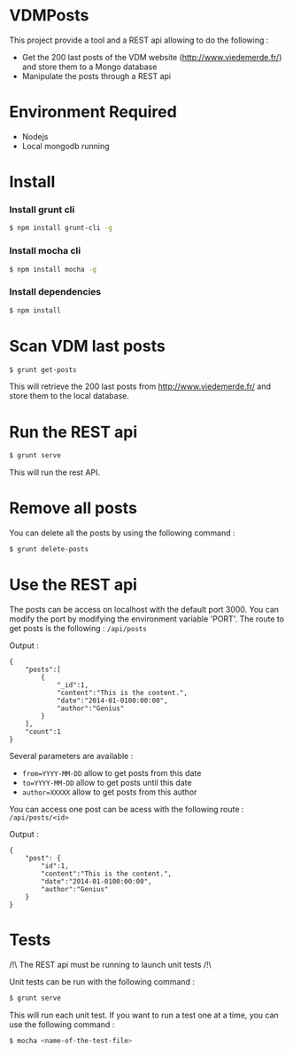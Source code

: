# VDMPosts
This project provide a tool and a REST api allowing to do the following :
* Get the 200 last posts of the VDM website (http://www.viedemerde.fr/) and store them to a Mongo database
* Manipulate the posts through a REST api

# Environment Required
* Nodejs
* Local mongodb running

# Install

### Install grunt cli
```sh
$ npm install grunt-cli -g
```

### Install mocha cli
```sh
$ npm install mocha -g
```

### Install dependencies
```sh
$ npm install
```

# Scan VDM last posts
```sh
$ grunt get-posts
```
This will retrieve the 200 last posts from http://www.viedemerde.fr/ and store them to the local database.

# Run the REST api
```sh
$ grunt serve
```
This will run the rest API.

# Remove all posts
You can delete all the posts by using the following command :
```sh
$ grunt delete-posts
```

# Use the REST api
The posts can be access on localhost with the default port 3000. You can modify the port by modifying the environment variable 'PORT'.
The route to get posts is the following :
``/api/posts``

Output :

```
{
    "posts":[
        {
            "_id":1,
            "content":"This is the content.",
            "date":"2014-01-0100:00:00",
            "author":"Genius"
        }
    ],
    "count":1
}
```

Several parameters are available :
 * ``from=YYYY-MM-DD`` allow to get posts from this date
 * ``to=YYYY-MM-DD`` allow to get posts until this date
 * ``author=XXXXX`` allow to get posts from this author

You can access one post can be acess with the following route :
``/api/posts/<id>``

Output :

```
{
    "post": {
        "id":1,
        "content":"This is the content.",
        "date":"2014-01-0100:00:00",
        "author":"Genius"
    }
}
```

# Tests

/!\ The REST api must be running to launch unit tests /!\

Unit tests can be run with the following command :

```sh
$ grunt serve
```

This will run each unit test.
If you want to run a test one at a time, you can use the following command :

```sh
$ mocha <name-of-the-test-file>
```
